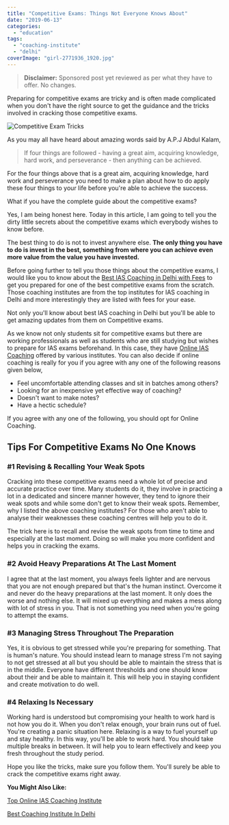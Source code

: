 ```yaml
---
title: "Competitive Exams: Things Not Everyone Knows About"
date: "2019-06-13"
categories: 
  - "education"
tags: 
  - "coaching-institute"
  - "delhi"
coverImage: "girl-2771936_1920.jpg"
---
```


> **Disclaimer:** Sponsored post yet reviewed as per what they have to offer. No changes.

Preparing for competitive exams are tricky and is often made complicated when you don't have the right source to get the guidance and the tricks involved in cracking those competitive exams.

![Competitive Exam Tricks](images/girl-2771936_1920-1024x789.jpg)

As you may all have heard about amazing words said by A.P.J Abdul Kalam,

> If four things are followed - having a great aim, acquiring knowledge, hard work, and perseverance - then anything can be achieved.

For the four things above that is a great aim, acquiring knowledge, hard work and perseverance you need to make a plan about how to do apply these four things to your life before you're able to achieve the success.

What if you have the complete guide about the competitive exams?

Yes, I am being honest here. Today in this article, I am going to tell you the dirty little secrets about the competitive exams which everybody wishes to know before.

The best thing to do is not to invest anywhere else. **The only thing you have to do is invest in the best, something from where you can achieve even more value from the value you have invested.**

Before going further to tell you those things about the competitive exams, I would like you to know about the [Best IAS Coaching in Delhi with Fees](https://www.pulsephase.in/top-10-ias-coaching-institutes-in-delhi/) to get you prepared for one of the best competitive exams from the scratch. Those coaching institutes are from the top institutes for IAS coaching in Delhi and more interestingly they are listed with fees for your ease.

Not only you'll know about best IAS coaching in Delhi but you'll be able to get amazing updates from them on Competitive exams.

As we know not only students sit for competitive exams but there are working professionals as well as students who are still studying but wishes to prepare for IAS exams beforehand. In this case, they have [Online IAS Coaching](https://www.pulsephase.in/online-coaching-for-ias/) offered by various institutes. You can also decide if online coaching is really for you if you agree with any one of the following reasons given below,

- Feel uncomfortable attending classes and sit in batches among others?
- Looking for an inexpensive yet effective way of coaching?
- Doesn't want to make notes?
- Have a hectic schedule?

If you agree with any one of the following, you should opt for Online Coaching.

## Tips For Competitive Exams No One Knows

### #1 **Revising & Recalling Your Weak Spots**

Cracking into these competitive exams need a whole lot of precise and accurate practice over time. Many students do it, they involve in practicing a lot in a dedicated and sincere manner however, they tend to ignore their weak spots and while some don't get to know their weak spots. Remember, why I listed the above coaching institutes? For those who aren't able to analyse their weaknesses these coaching centres will help you to do it.

The trick here is to recall and revise the weak spots from time to time and especially at the last moment. Doing so will make you more confident and helps you in cracking the exams.

### #2 **Avoid Heavy Preparations At The Last Moment**

I agree that at the last moment, you always feels lighter and are nervous that you are not enough prepared but that's the human instinct. Overcome it and never do the heavy preparations at the last moment. It only does the worse and nothing else. It will mixed up everything and makes a mess along with lot of stress in you. That is not something you need when you're going to attempt the exams.

### #3 **Managing Stress Throughout The Preparation**

Yes, it is obvious to get stressed while you're preparing for something. That is human's nature. You should instead learn to manage stress I'm not saying to not get stressed at all but you should be able to maintain the stress that is in the middle. Everyone have different thresholds and one should know about their and be able to maintain it. This will help you in staying confident and create motivation to do well.

### #4 **Relaxing Is Necessary**

Working hard is understood but compromising your health to work hard is not how you do it. When you don't relax enough, your brain runs out of fuel. You're creating a panic situation here. Relaxing is a way to fuel yourself up and stay healthy. In this way, you'll be able to work hard. You should take multiple breaks in between. It will help you to learn effectively and keep you fresh throughout the study period.

Hope you like the tricks, make sure you follow them. You'll surely be able to crack the competitive exams right away.

**You Might Also Like:**

[Top Online IAS Coaching Institute](https://sastaeinstein.com/2019/06/elite-ias-coaching-academy.html)

[Best Coaching Institute In Delhi](https://sastaeinstein.com/2019/06/top-ias-coaching-institute.html)
